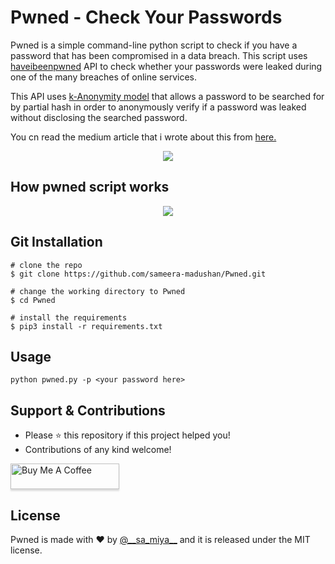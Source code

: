 # Pwned - Check Your Passwords

Pwned is a simple command-line python script to check if you have a password that has been compromised in a data breach. This script uses [haveibeenpwned](https://haveibeenpwned.com/API/v3) API to check whether your passwords were leaked during one of the many breaches of online services.

This API uses [k-Anonymity model](https://en.wikipedia.org/wiki/K-anonymity) that allows a password to be searched for by partial hash in order to anonymously verify if a password was leaked without disclosing the searched password.

You cn read the medium article that i wrote about this from [here.](https://medium.com/@sameeramadushan/your-password-has-likely-been-stolen-heres-how-to-check-ddc2de86ab8c?source=friends_link&sk=e2467b4903b4916ebb1d6a6f8fdd4f9c)

<p align="center">
  <img src="https://user-images.githubusercontent.com/55880211/78676221-c7131200-7903-11ea-9475-c86fb0be3962.png">
</p>

## How pwned script works
<p align="center">
  <img src="https://user-images.githubusercontent.com/55880211/78675721-1573e100-7903-11ea-8f9d-4e411b897e6f.png">
</p>

## Git Installation
```
# clone the repo
$ git clone https://github.com/sameera-madushan/Pwned.git

# change the working directory to Pwned
$ cd Pwned

# install the requirements
$ pip3 install -r requirements.txt
```

## Usage

```
python pwned.py -p <your password here>
```

## Support & Contributions
- Please ⭐️ this repository if this project helped you!
- Contributions of any kind welcome!

<a href="https://www.buymeacoffee.com/sameeramadushan" target="_blank"><img src="https://www.buymeacoffee.com/assets/img/custom_images/orange_img.png" alt="Buy Me A Coffee" style="height: 41px !important;width: 174px !important;box-shadow: 0px 3px 2px 0px rgba(190, 190, 190, 0.5) !important;-webkit-box-shadow: 0px 3px 2px 0px rgba(190, 190, 190, 0.5) !important;" ></a>



## License
Pwned is made with ♥ by [@_\_sa_miya__](https://twitter.com/__sa_miya__) and it is released under the MIT license.
